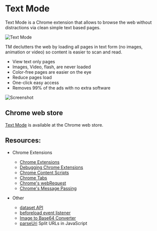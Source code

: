 Text Mode
==========

Text Mode is a Chrome extension that allows to browse the web without distractions via clean simple text based pages.

![Text Mode](https://raw.github.com/omarrr/plain-text/master/assets/icons/icon_128x128.png)

TM declutters the web by loading all pages in text form (no images, animation or video) so content is easier to scan and read. 

* View text only pages
* Images, Video, flash, are never loaded
* Color-free pages are easier on the eye
* Reduce pages load
* One-click easy access
* Removes 99% of the ads with no extra software

![Screenshot](https://raw.github.com/omarrr/plain-text/master/assets/screenshots/screenshot_04.jpg)

## Chrome web store

[Text Mode](https://chrome.google.com/webstore/detail/adelhekhakakocomdfejiipdnaadiiib/) is available at the Chrome web store.

## Resources:

* Chrome Extensions
	* [Chrome Extensions](http://developer.chrome.com/extensions/getstarted.html)
	* [Debugging Chrome Extensions](http://developer.chrome.com/extensions/tut_debugging.html)
	* [Chrome Content Scripts](http://developer.chrome.com/extensions/content_scripts.html)
	* [Chrome Tabs](http://developer.chrome.com/extensions/tabs.html)
	* [Chrome's webRequest](http://developer.chrome.com/extensions/webRequest.html)
	* [Chrome's Message Passing](http://developer.chrome.com/extensions/messaging.html)


* Other
	* [dataset API](http://davidwalsh.name/element-dataset)
	* [beforeload event listener](http://stackoverflow.com/questions/11837944/change-a-img-src-in-chrome-extension-before-the-image-has-loaded)
	* [Image to Base64 Converter](http://webcodertools.com/imagetobase64converter/Create)
	* [parseUri](http://stevenlevithan.com/demo/parseuri/js/) Split URLs in JavaScript


